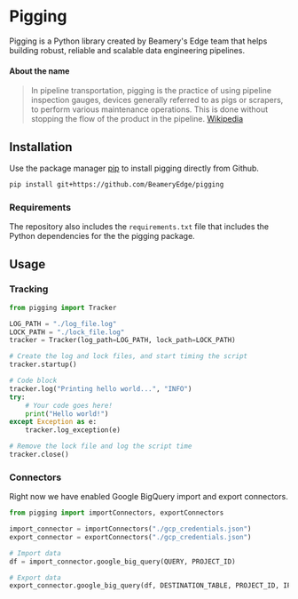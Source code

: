 # Pigging

Pigging is a Python library created by Beamery's Edge team that helps building robust, reliable and scalable data engineering pipelines.

#### About the name

> In pipeline transportation, pigging is the practice of using pipeline inspection gauges, devices generally referred to as pigs or scrapers, to perform various maintenance operations. This is done without stopping the flow of the product in the pipeline. [Wikipedia](https://en.wikipedia.org/wiki/Pigging)

## Installation

Use the package manager [pip](https://pip.pypa.io/en/stable/) to install pigging directly from Github.

```bash
pip install git+https://github.com/BeameryEdge/pigging
```

### Requirements

The repository also includes the `requirements.txt` file that includes the Python dependencies for the the pigging package.

## Usage

### Tracking

```python
from pigging import Tracker

LOG_PATH = "./log_file.log"
LOCK_PATH = "./lock_file.log"
tracker = Tracker(log_path=LOG_PATH, lock_path=LOCK_PATH)

# Create the log and lock files, and start timing the script
tracker.startup()

# Code block
tracker.log("Printing hello world...", "INFO")
try:
    # Your code goes here!
    print("Hello world!")
except Exception as e:
    tracker.log_exception(e)

# Remove the lock file and log the script time
tracker.close()
```

### Connectors

Right now we have enabled Google BigQuery import and export connectors.

```python
from pigging import importConnectors, exportConnectors

import_connector = importConnectors("./gcp_credentials.json")
export_connector = exportConnectors("./gcp_credentials.json")

# Import data
df = import_connector.google_big_query(QUERY, PROJECT_ID)

# Export data
export_connector.google_big_query(df, DESTINATION_TABLE, PROJECT_ID, IF_EXISTS)
```
